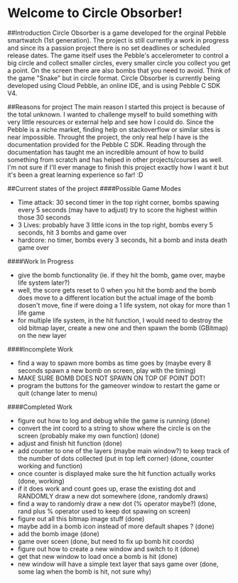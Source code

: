 # Welcome to Circle Obsorber!
##Introduction
Circle Obsorber is a game developed for the orginal Pebble smartwatch (1st generation). The project is still currently a work in progress and since its a passion project there is no set deadlines or scheduled release dates. The game itself uses the Pebble's accelerometer to control a big circle and collect smaller circles, every smaller circle you collect you get a point. On the screen there are also bombs that you need to avoid. Think of the game "Snake" but in circle format. Circle Obsorber is currently being developed using Cloud Pebble, an online IDE, and is using Pebble C SDK V4.

##Reasons for project
The main reason I started this project is because of the total unknown. I wanted to challenge myself to build something with very little resources or external help and see how I could do. Since the Pebble is a niche market, finding help on stackoverflow or similar sites is near impossible. Throught the project, the only real help I have is the documentation provided for the Pebble C SDK. Reading through the documentation has taught me an incredible amount of how to build something from scratch and has helped in other projects/courses as well. I'm not sure if I'll ever manage to finish this project exactly how I want it but it's been a great learning experience so far! :D

##Current states of the project
####Possible Game Modes
- Time attack: 30 second timer in the top right corner, bombs spawing every 5 seconds (may have to adjust) try to score the highest     within those 30 seconds
- 3 Lives: probably have 3 little icons in the top right, bombs every 5 seconds, hit 3 bombs and game over
- hardcore: no timer, bombs every 3 seconds, hit a bomb and insta death game over

####Work In Progress
- give the bomb functionality (ie. if they hit the bomb, game over, maybe life system later?)
- well, the score gets reset to 0 when you hit the bomb and the bomb does move to a different location but the actual image of the bomb dosen't move, fine if were doing a 1 life system, not okay for more than 1 life game
- for multiple life system, in the hit function, I would need to destroy the old bitmap layer, create a new one and then spawn the bomb (GBitmap) on the new layer
            
####Incomplete Work
- find a way to spawn more bombs as time goes by (maybe every 8 seconds spawn a new bomb on screen, play with the timing)
- MAKE SURE BOMB DOES NOT SPAWN ON TOP OF POINT DOT!
- program the buttons for the gameover window to restart the game or quit (change later to menu)
    

####Completed Work
- figure out how to log and debug while the game is running (done)
- convert the int coord to a string to show where the circle is on the screen (probably make my own function) (done)
- adjust and finish hit function (done)
- add counter to one of the layers (maybe main window?) to keep track of the number of dots collected (put in top left corner) (done, counter working and function)
- once counter is displayed make sure the hit function actually works (done, working)
- if it does work and count goes up, erase the existing dot and RANDOMLY draw a new dot somewhere (done, randomly draws)
- find a way to randomly draw a new dot (% operator maybe?) (done, rand plus % operator used to keep dot spawing on screen)
- figure out all this bitmap image stuff (done)
- maybe add in a bomb icon instead of more default shapes ? (done)
- add the bomb image (done)
- game over sceen (done, but need to fix up bomb hit coords)
- figure out how to create a new window and switch to it (done)
- get that new window to load once a bomb is hit (done)
- new window will have a simple text layer that says game over (done, some lag when the bomb is hit, not sure why)

